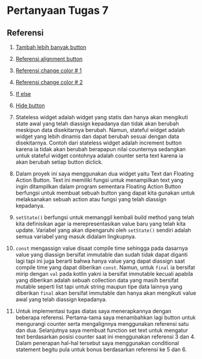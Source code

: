 # Pertanyaan Tugas 7

## Referensi
1. [Tambah lebih banyak button](https://www.fluttercampus.com/guide/19/how-to-add-multiple-floating-action-buttons-in-one-screen-flutter-app/)
2. [Referensi alignment button](https://stackoverflow.com/questions/72152176/how-to-put-buttons-on-two-ends-of-screen-in-flutter)
3. [Referensi change color # 1](https://programmingwithswift.com/change-button-color-on-press-with-flutter/)
4. [Referensi change color # 2](https://www.flutterbeads.com/change-text-color-in-flutter/#:~:text=its%20color%20parameter.-,Steps,the%20color%20of%20your%20choice.)
5. [If else](https://www.tutorialspoint.com/dart_programming/dart_programming_if_else_statement.htm)
6. [Hide button](https://stackoverflow.com/questions/44489804/how-to-show-hide-widgets-programmatically-in-flutter)

1. Stateless widget adalah widget yang statis dan hanya akan mengikuti state awal yang telah diassign kepadanya dan tidak akan berubah meskipun data disekitarnya berubah. Namun, stateful widget adalah widget yang lebih dinamis dan dapat berubah sesuai dengan data disekitarnya. Contoh dari stateless widget adalah increment button karena ia tidak akan berubah berapapun nilai counternya sedangkan untuk stateful widget contohnya adalah counter serta text karena ia akan berubah setiap button diclick.
2. Dalam proyek ini saya menggunakan dua widget yaitu Text dan Floating Action Button. Text ini memiliki fungsi untuk menampilkan text yang ingin ditampilkan dalam program sementara Floating Action Button berfungsi untuk membuat sebuah button yang dapat kita gunakan untuk melaksanakan sebuah action atau fungsi yang telah diassign kepadanya.
3. `setState()` berfungsi untuk memanggil kembali build method yang telah kita definisikan agar ia merepresentasikan value baru yang telah kita update. Variabel yang akan dipengaruhi oleh `setState()` sendiri adalah semua variabel yang masuk didalam lingkupnya. 
4. `const` mengassign value disaat compile time sehingga pada dasarnya value yang diassign bersifat immutable dan sudah tidak dapat diganti lagi tapi ini juga berarti bahwa hanya value yang dapat diassign saat compile time yang dapat diberikan `const`. Namun, untuk `final` ia bersifat mirip dengan `val` pada kotlin yakni ia bersifat immutable kecuali apabila yang diberikan adalah sebuah collection data yang masih bersifat mutable seperti list tapi untuk string maupun tipe data lainnya yang diberikan `final` akan bersifat immutable dan hanya akan mengikuti value awal yang telah diassign kepadanya. 
5. Untuk implementasi tugas diatas saya menerapkannya dengan beberapa referensi. Pertama-tama saya menambahkan lagi button untuk mengurangi counter serta mengalignnya menggunakan referensi satu dan dua. Selanjutnya saya membuat function set text untuk mengatur text berdasarkan posisi counter saat ini menggunakan referensi 3 dan 4. Dalam penerapan hal-hal tersebut saya menggunakan conditional statement begitu pula untuk bonus berdasarkan referensi ke 5 dan 6.